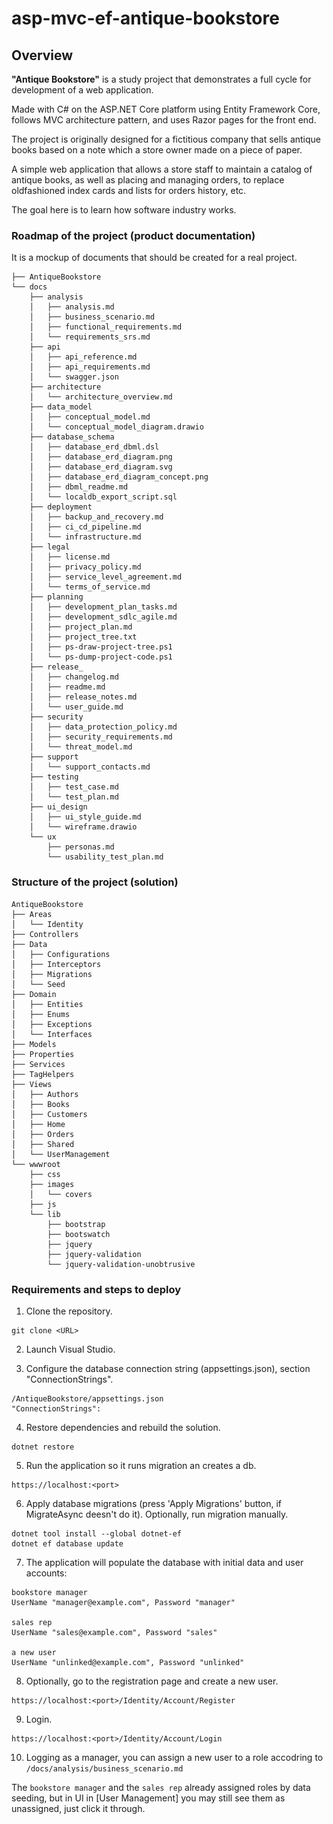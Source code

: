 ﻿# asp-mvc-ef-antique-bookstore


## Overview

**"Antique Bookstore"** is a study project that demonstrates a full cycle for development of a web application.

Made with C# on the ASP.NET Core platform using Entity Framework Core, follows MVC architecture pattern, and uses Razor pages for the front end. 

The project is originally designed for a fictitious company that sells antique books based on a note which a store owner made on a piece of paper.

A simple web application that allows a store staff to maintain a catalog of antique books, as well as placing and managing orders, to replace oldfashioned index cards and lists for orders history, etc.

The goal here is to learn how software industry works.


[comment]: ![Label](images/2025-04-06-104845.png)


### Roadmap of the project (product documentation)

It is a mockup of documents that should be created for a real project.

```
├── AntiqueBookstore
└── docs
    ├── analysis
    │   ├── analysis.md
    │   ├── business_scenario.md
    │   ├── functional_requirements.md
    │   └── requirements_srs.md
    ├── api
    │   ├── api_reference.md
    │   ├── api_requirements.md
    │   └── swagger.json
    ├── architecture
    │   └── architecture_overview.md
    ├── data_model
    │   ├── conceptual_model.md
    │   └── conceptual_model_diagram.drawio
    ├── database_schema
    │   ├── database_erd_dbml.dsl
    │   ├── database_erd_diagram.png
    │   ├── database_erd_diagram.svg
    │   ├── database_erd_diagram_concept.png
    │   ├── dbml_readme.md
    │   └── localdb_export_script.sql
    ├── deployment
    │   ├── backup_and_recovery.md
    │   ├── ci_cd_pipeline.md
    │   └── infrastructure.md
    ├── legal
    │   ├── license.md
    │   ├── privacy_policy.md
    │   ├── service_level_agreement.md
    │   └── terms_of_service.md
    ├── planning
    │   ├── development_plan_tasks.md
    │   ├── development_sdlc_agile.md
    │   ├── project_plan.md
    │   ├── project_tree.txt
    │   ├── ps-draw-project-tree.ps1
    │   └── ps-dump-project-code.ps1
    ├── release_
    │   ├── changelog.md
    │   ├── readme.md
    │   ├── release_notes.md
    │   └── user_guide.md
    ├── security
    │   ├── data_protection_policy.md
    │   ├── security_requirements.md
    │   └── threat_model.md
    ├── support
    │   └── support_contacts.md
    ├── testing
    │   ├── test_case.md
    │   └── test_plan.md
    ├── ui_design
    │   ├── ui_style_guide.md
    │   └── wireframe.drawio
    └── ux
        ├── personas.md
        └── usability_test_plan.md
```

### Structure of the project (solution)

```
AntiqueBookstore
├── Areas
│   └── Identity
├── Controllers
├── Data
│   ├── Configurations
│   ├── Interceptors
│   ├── Migrations
│   └── Seed
├── Domain
│   ├── Entities
│   ├── Enums
│   ├── Exceptions
│   └── Interfaces
├── Models
├── Properties
├── Services
├── TagHelpers
├── Views
│   ├── Authors
│   ├── Books
│   ├── Customers
│   ├── Home
│   ├── Orders
│   ├── Shared
│   └── UserManagement
└── wwwroot
    ├── css
    ├── images
    │   └── covers
    ├── js
    └── lib
        ├── bootstrap
        ├── bootswatch
        ├── jquery
        ├── jquery-validation
        └── jquery-validation-unobtrusive
```

### Requirements and steps to deploy

1. Clone the repository.

```
git clone <URL>
```

2. Launch Visual Studio.

3. Configure the database connection string (appsettings.json), section "ConnectionStrings".

```
/AntiqueBookstore/appsettings.json
"ConnectionStrings":
```

4. Restore dependencies and rebuild the solution.

```
dotnet restore
```

5. Run the application so it runs migration an creates a db.

```
https://localhost:<port>
```

6. Apply database migrations (press 'Apply Migrations' button, if MigrateAsync deesn't do it). Optionally, run migration manually.

``` 
dotnet tool install --global dotnet-ef
dotnet ef database update
```

7. The application will populate the database with initial data and user accounts:

```
bookstore manager
UserName "manager@example.com", Password "manager"

sales rep
UserName "sales@example.com", Password "sales"

a new user
UserName "unlinked@example.com", Password "unlinked"
```

8. Optionally, go to the registration page and create a new user.

```
https://localhost:<port>/Identity/Account/Register
```

9. Login.

```
https://localhost:<port>/Identity/Account/Login
```

10. Logging as a manager, you can assign a new user to a role accodring to `/docs/analysis/business_scenario.md`

 The `bookstore manager` and the `sales rep` already assigned roles by data seeding, but in UI in [User Management] you may still see them as unassigned, just click it through. 
